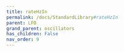 ```yaml
---
title: rateHzIn
permalink: /docs/StandardLibrary#rateHzIn
parent: LFO
grand_parent: oscillators
has_children: False
nav_order: 9
---
```

